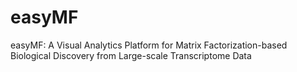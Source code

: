 # easyMF
easyMF: A Visual Analytics Platform for Matrix Factorization-based Biological Discovery from Large-scale Transcriptome Data
